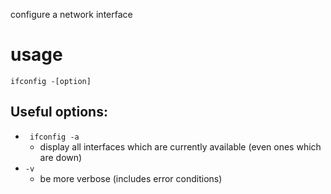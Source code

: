 
configure a network interface
# usage
```
ifconfig -[option]
```

## Useful options:
- `` ifconfig -a``
	- display all interfaces which are currently available (even ones which are down)
- ``-v``
	- be more verbose (includes error conditions)
